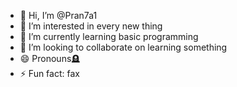 - 👋 Hi, I’m @Pran7a1
- 👀 I’m interested in every new thing
- 🌱 I’m currently learning basic programming 
- 💞️ I’m looking to collaborate on learning something
- 😄 Pronouns🪦
- ⚡ Fun fact: fax

<!---
Pran7a1/Pran7a1 is a ✨ special ✨ repository because its `README.md` (this file) appears on your GitHub profile.
You can click the Preview link to take a look at your changes.
--->
